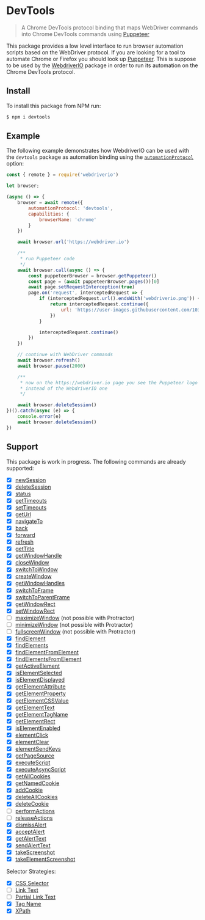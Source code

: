 DevTools
========

> A Chrome DevTools protocol binding that maps WebDriver commands into Chrome DevTools commands using [Puppeteer](https://www.npmjs.com/package/puppeteer)

This package provides a low level interface to run browser automation scripts based on the WebDriver protocol. If you are looking for a tool to automate Chrome or Firefox you should look up [Puppeteer](https://www.npmjs.com/package/puppeteer). This is suppose to be used by the [WebdriverIO](https://webdriver.io/) package in order to run its automation on the Chrome DevTools protocol.

## Install

To install this package from NPM run:

```sh
$ npm i devtools
```

## Example

The following example demonstrates how WebdriverIO can be used with the `devtools` package as automation binding using the [`automationProtocol`](https://webdriver.io/docs/options.html#automationProtocol) option:

```js
const { remote } = require('webdriverio')

let browser;

(async () => {
    browser = await remote({
        automationProtocol: 'devtools',
        capabilities: {
            browserName: 'chrome'
        }
    })

    await browser.url('https://webdriver.io')

    /**
     * run Puppeteer code
     */
    await browser.call(async () => {
        const puppeteerBrowser = browser.getPuppeteer()
        const page = (await puppeteerBrowser.pages())[0]
        await page.setRequestInterception(true)
        page.on('request', interceptedRequest => {
            if (interceptedRequest.url().endsWith('webdriverio.png')) {
                return interceptedRequest.continue({
                    url: 'https://user-images.githubusercontent.com/10379601/29446482-04f7036a-841f-11e7-9872-91d1fc2ea683.png'
                })
            }

            interceptedRequest.continue()
        })
    })

    // continue with WebDriver commands
    await browser.refresh()
    await browser.pause(2000)

    /**
     * now on the https://webdriver.io page you see the Puppeteer logo
     * instead of the WebdriverIO one
     */

    await browser.deleteSession()
})().catch(async (e) => {
    console.error(e)
    await browser.deleteSession()
})
```

## Support

This package is work in progress. The following commands are already supported:

- [x] [newSession](https://w3c.github.io/webdriver/#new-session)
- [x] [deleteSession](https://w3c.github.io/webdriver/#delete-session)
- [x] [status](https://w3c.github.io/webdriver/#status)
- [x] [getTimeouts](https://w3c.github.io/webdriver/#get-timeouts)
- [x] [setTimeouts](https://w3c.github.io/webdriver/#set-timeouts)
- [x] [getUrl](https://w3c.github.io/webdriver/#get-current-url)
- [x] [navigateTo](https://w3c.github.io/webdriver/#navigate-to)
- [x] [back](https://w3c.github.io/webdriver/#back)
- [x] [forward](https://w3c.github.io/webdriver/#forward)
- [x] [refresh](https://w3c.github.io/webdriver/#refresh)
- [x] [getTitle](https://w3c.github.io/webdriver/#get-title)
- [x] [getWindowHandle](https://w3c.github.io/webdriver/#get-window-handle)
- [x] [closeWindow](https://w3c.github.io/webdriver/#close-window)
- [x] [switchToWindow](https://w3c.github.io/webdriver/#switch-to-window)
- [x] [createWindow](https://w3c.github.io/webdriver/#new-window)
- [x] [getWindowHandles](https://w3c.github.io/webdriver/#get-window-handles)
- [x] [switchToFrame](https://w3c.github.io/webdriver/#switch-to-frame)
- [x] [switchToParentFrame](https://w3c.github.io/webdriver/#switch-to-parent-frame)
- [x] [getWindowRect](https://w3c.github.io/webdriver/#get-window-rect)
- [x] [setWindowRect](https://w3c.github.io/webdriver/#set-window-rect)
- [ ] [maximizeWindow](https://w3c.github.io/webdriver/#maximize-window) (not possible with Protractor)
- [ ] [minimizeWindow](https://w3c.github.io/webdriver/#minimize-window) (not possible with Protractor)
- [ ] [fullscreenWindow](https://w3c.github.io/webdriver/#fullscreen-window) (not possible with Protractor)
- [x] [findElement](https://w3c.github.io/webdriver/#find-element)
- [x] [findElements](https://w3c.github.io/webdriver/#find-elements)
- [x] [findElementFromElement](https://w3c.github.io/webdriver/#find-element-from-element)
- [x] [findElementsFromElement](https://w3c.github.io/webdriver/#find-elements-from-element)
- [x] [getActiveElement](https://w3c.github.io/webdriver/#get-active-element)
- [x] [isElementSelected](https://w3c.github.io/webdriver/#is-element-selected)
- [x] [isElementDisplayed](https://w3c.github.io/webdriver/#element-displayedness)
- [x] [getElementAttribute](https://w3c.github.io/webdriver/#get-element-attribute)
- [x] [getElementProperty](https://w3c.github.io/webdriver/#get-element-property)
- [x] [getElementCSSValue](https://w3c.github.io/webdriver/#get-element-css-value)
- [x] [getElementText](https://w3c.github.io/webdriver/#get-element-text)
- [x] [getElementTagName](https://w3c.github.io/webdriver/#get-element-tag-name)
- [x] [getElementRect](https://w3c.github.io/webdriver/#get-element-rect)
- [x] [isElementEnabled](https://w3c.github.io/webdriver/#is-element-enabled)
- [x] [elementClick](https://w3c.github.io/webdriver/#element-click)
- [x] [elementClear](https://w3c.github.io/webdriver/#element-clear)
- [x] [elementSendKeys](https://w3c.github.io/webdriver/#element-send-keys)
- [x] [getPageSource](https://w3c.github.io/webdriver/#get-page-source)
- [x] [executeScript](https://w3c.github.io/webdriver/#execute-script)
- [x] [executeAsyncScript](https://w3c.github.io/webdriver/#execute-async-script)
- [x] [getAllCookies](https://w3c.github.io/webdriver/#get-all-cookies)
- [x] [getNamedCookie](https://w3c.github.io/webdriver/#get-named-cookie)
- [x] [addCookie](https://w3c.github.io/webdriver/#add-cookie)
- [x] [deleteAllCookies](https://w3c.github.io/webdriver/#delete-all-cookies)
- [x] [deleteCookie](https://w3c.github.io/webdriver/#delete-cookie)
- [ ] [performActions](https://w3c.github.io/webdriver/#perform-actions)
- [ ] [releaseActions](https://w3c.github.io/webdriver/#release-actions)
- [x] [dismissAlert](https://w3c.github.io/webdriver/#dismiss-alert)
- [x] [acceptAlert](https://w3c.github.io/webdriver/#accept-alert)
- [x] [getAlertText](https://w3c.github.io/webdriver/#get-alert-text)
- [x] [sendAlertText](https://w3c.github.io/webdriver/#send-alert-text)
- [x] [takeScreenshot](https://w3c.github.io/webdriver/#take-screenshot)
- [x] [takeElementScreenshot](https://w3c.github.io/webdriver/#take-element-screenshot)

Selector Strategies:

- [x] [CSS Selector](https://w3c.github.io/webdriver/#css-selectors)
- [ ] [Link Text](https://w3c.github.io/webdriver/#partial-link-text)
- [ ] [Partial Link Text](https://w3c.github.io/webdriver/#partial-link-text)
- [x] [Tag Name](https://w3c.github.io/webdriver/#tag-name)
- [x] [XPath](https://w3c.github.io/webdriver/#xpath)
